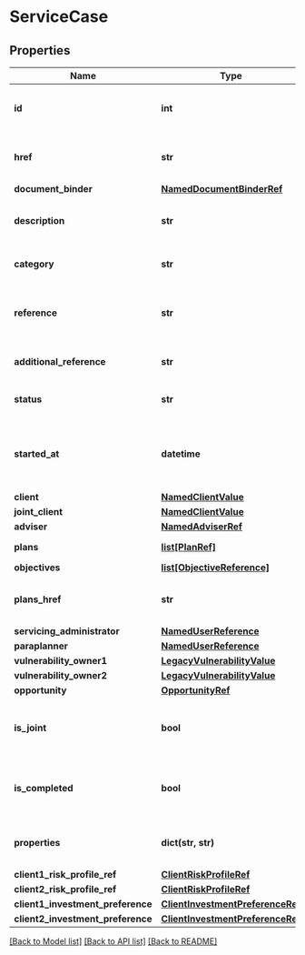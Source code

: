 # ServiceCase

## Properties
Name | Type | Description | Notes
------------ | ------------- | ------------- | -------------
**id** | **int** | Service case Unique Identifier. | [optional] 
**href** | **str** | Hypermedia link to Service case. | [optional] 
**document_binder** | [**NamedDocumentBinderRef**](NamedDocumentBinderRef.md) |  | [optional] 
**description** | **str** | Description of the service case. | 
**category** | **str** | Category of the service case. | [optional] 
**reference** | **str** | Sequential reference for the Service case. | [optional] 
**additional_reference** | **str** | Service case reference. | [optional] 
**status** | **str** | Status of the service case. | [optional] 
**started_at** | **datetime** | The date and time when the service case started. | [optional] 
**client** | [**NamedClientValue**](NamedClientValue.md) |  | [optional] 
**joint_client** | [**NamedClientValue**](NamedClientValue.md) |  | [optional] 
**adviser** | [**NamedAdviserRef**](NamedAdviserRef.md) |  | 
**plans** | [**list[PlanRef]**](PlanRef.md) | Linked plans. | [optional] 
**objectives** | [**list[ObjectiveReference]**](ObjectiveReference.md) | Objectives. | [optional] 
**plans_href** | **str** | Hypermedia link to linked plans. | [optional] 
**servicing_administrator** | [**NamedUserReference**](NamedUserReference.md) |  | [optional] 
**paraplanner** | [**NamedUserReference**](NamedUserReference.md) |  | [optional] 
**vulnerability_owner1** | [**LegacyVulnerabilityValue**](LegacyVulnerabilityValue.md) |  | [optional] 
**vulnerability_owner2** | [**LegacyVulnerabilityValue**](LegacyVulnerabilityValue.md) |  | [optional] 
**opportunity** | [**OpportunityRef**](OpportunityRef.md) |  | [optional] 
**is_joint** | **bool** | Determines if the service case is joint. | [optional] 
**is_completed** | **bool** | Determines if the service case is completed. | [optional] 
**properties** | **dict(str, str)** | Service case related properties. | [optional] 
**client1_risk_profile_ref** | [**ClientRiskProfileRef**](ClientRiskProfileRef.md) |  | [optional] 
**client2_risk_profile_ref** | [**ClientRiskProfileRef**](ClientRiskProfileRef.md) |  | [optional] 
**client1_investment_preference** | [**ClientInvestmentPreferenceRef**](ClientInvestmentPreferenceRef.md) |  | [optional] 
**client2_investment_preference** | [**ClientInvestmentPreferenceRef**](ClientInvestmentPreferenceRef.md) |  | [optional] 

[[Back to Model list]](../README.md#documentation-for-models) [[Back to API list]](../README.md#documentation-for-api-endpoints) [[Back to README]](../README.md)

